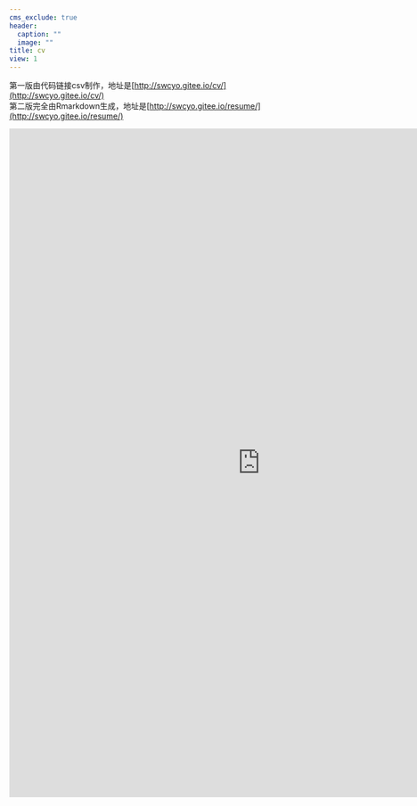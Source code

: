 ```yaml
---
cms_exclude: true
header:
  caption: ""
  image: ""
title: cv
view: 1
---
```

第一版由代码链接csv制作，地址是[http://swcyo.gitee.io/cv/](http://swcyo.gitee.io/cv/)   
第二版完全由Rmarkdown生成，地址是[http://swcyo.gitee.io/resume/](http://swcyo.gitee.io/resume/)   
      

<iframe src="http://swcyo.gitee.io/resume/" width="900" height="1200" frameborder="0" style="border:0"></iframe> 
